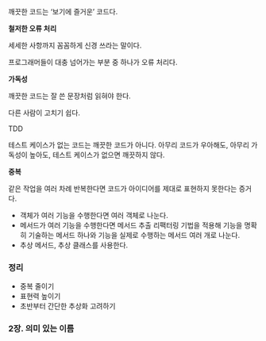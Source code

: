 깨끗한 코드는 ‘보기에 즐거운’ 코드다.

**철저한 오류 처리**

세세한 사항까지 꼼꼼하게 신경 쓰라는 말이다.

프로그래머들이 대충 넘어가는 부분 중 하나가 오류 처리다.

**가독성**

깨끗한 코드는 잘 쓴 문장처럼 읽혀야 한다.

다른 사람이 고치기 쉽다.

TDD

테스트 케이스가 없는 코드는 깨끗한 코드가 아니다. 아무리 코드가 우아해도, 아무리 가독성이 높아도, 테스트 케이스가 없으면 깨끗하지 않다.

**중복**

같은 작업을 여러 차례 반복한다면 코드가 아이디어를 제대로 표현하지 못한다는 증거다.

- 객체가 여러 기능을 수행한다면 여러 객체로 나눈다.
- 메서드가 여러 기능을 수행한다면 메서드 추출 리팩터링 기법을 적용해 기능을 명확히 기술하는 메서드 하나와 기능을 실제로 수행하는 메서드 여러 개로 나눈다.
- 추상 메서드, 추상 클래스를 사용한다.

### **정리**

- 중복 줄이기
- 표현력 높이기
- 초반부터 간단한 추상화 고려하기

### 2장. 의미 있는 이름